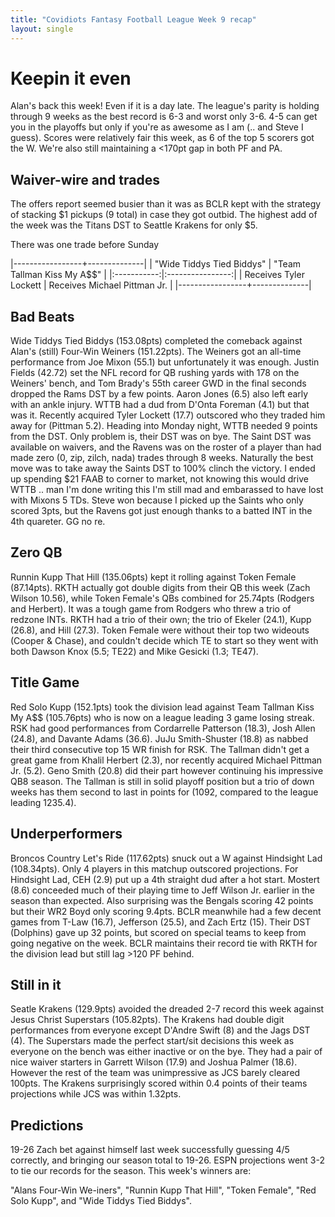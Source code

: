 ```yaml
---
title: "Covidiots Fantasy Football League Week 9 recap"
layout: single
---
```


# Keepin it even

Alan's back this week! Even if it is a day late. The league's parity is holding through 9 weeks as the best record is 6-3 and worst only 3-6. 4-5 can get you in the playoffs but only if you're as awesome as I am (.. and Steve I guess). Scores were relatively fair this week, as 6 of the top 5 scorers got the W. We're also still maintaining a <170pt gap in both PF and PA.

## Waiver-wire and trades

The offers report seemed busier than it was as BCLR kept with the strategy of stacking $1 pickups (9 total) in case they got outbid. The highest add of the week was the Titans DST to Seattle Krakens for only $5.

There was one trade before Sunday

|-----------------+--------------|
| "Wide Tiddys Tied Biddys" | "Team Tallman Kiss My A$$" |
|:-----------:|:----------------:|
| Receives Tyler Lockett | Receives Michael Pittman Jr. |
|-----------------+--------------|

## Bad Beats

Wide Tiddys Tied Biddys (153.08pts) completed the comeback against Alan's (still) Four-Win Weiners (151.22pts). The Weiners got an all-time performance from Joe Mixon (55.1) but unfortunately it was enough. Justin Fields (42.72) set the NFL record for QB rushing yards with 178 on the Weiners' bench, and Tom Brady's 55th career GWD in the final seconds dropped the Rams DST by a few points. Aaron Jones (6.5) also left early with an ankle injury. WTTB had a dud from D'Onta Foreman (4.1) but that was it. Recently acquired Tyler Lockett (17.7) outscored who they traded him away for (Pittman 5.2). Heading into Monday night, WTTB needed 9 points from the DST. Only problem is, their DST was on bye. The Saint DST was available on waivers, and the Ravens was on the roster of a player than had made zero (0, zip, zilch, nada) trades through 8 weeks. Naturally the best move was to take away the Saints DST to 100% clinch the victory. I ended up spending $21 FAAB to corner to market, not knowing this would drive WTTB .. man I'm done writing this I'm still mad and embarassed to have lost with Mixons 5 TDs. Steve won because I picked up the Saints who only scored 3pts, but the Ravens got just enough thanks to a batted INT in the 4th quareter. GG no re.

## Zero QB

Runnin Kupp That Hill (135.06pts) kept it rolling against Token Female (87.14pts). RKTH actually got double digits from their QB this week (Zach Wilson 10.56), while Token Female's QBs combined for 25.74pts (Rodgers and Herbert). It was a tough game from Rodgers who threw a trio of redzone INTs. RKTH had a trio of their own; the trio of Ekeler (24.1), Kupp (26.8), and Hill (27.3). Token Female were without their top two wideouts (Cooper & Chase), and couldn't decide which TE to start so they went with both Dawson Knox (5.5; TE22) and Mike Gesicki (1.3; TE47).

## Title Game

Red Solo Kupp (152.1pts) took the division lead against Team Tallman Kiss My A$$ (105.76pts) who is now on a league leading 3 game losing streak. RSK had good performances from Cordarrelle Patterson (18.3), Josh Allen (24.8), and Davante Adams (36.6). JuJu Smith-Shuster (18.8) as nabbed their third consecutive top 15 WR finish for RSK. The Tallman didn't get a great game from Khalil Herbert (2.3), nor recently acquired Michael Pittman Jr. (5.2). Geno Smith (20.8) did their part however continuing his impressive QB8 season. The Tallman is still in solid playoff position but a trio of down weeks has them second to last in points for (1092, compared to the league leading 1235.4).

## Underperformers

Broncos Country Let's Ride (117.62pts) snuck out a W against Hindsight Lad (108.34pts). Only 4 players in this matchup outscored projections. For Hindsight Lad, CEH (2.9) put up a 4th straight dud after a hot start. Mostert (8.6) conceeded much of their playing time to Jeff Wilson Jr. earlier in the season than expected. Also surprising was the Bengals scoring 42 points but their WR2 Boyd only scoring 9.4pts. BCLR meanwhile had a few decent games from T-Law (16.7), Jefferson (25.5), and Zach Ertz (15). Their DST (Dolphins) gave up 32 points, but scored on special teams to keep from going negative on the week. BCLR maintains their record tie with RKTH for the division lead but still lag >120 PF behind.

## Still in it

Seatle Krakens (129.9pts) avoided the dreaded 2-7 record this week against Jesus Christ Superstars (105.82pts). The Krakens had double digit performances from everyone except D'Andre Swift (8) and the Jags DST (4). The Superstars made the perfect start/sit decisions this week as everyone on the bench was either inactive or on the bye. They had a pair of nice waiver starters in Garrett Wilson (17.9) and Joshua Palmer (18.6). However the rest of the team was unimpressive as JCS barely cleared 100pts. The Krakens surprisingly scored within 0.4 points of their teams projections while JCS was within 1.32pts.
 
## Predictions

19-26
Zach bet against himself last week successfully guessing 4/5 correctly, and bringing our season total to 19-26. ESPN projections went 3-2 to tie our records for the season. This week's winners are: 
 
 "Alans Four-Win We-iners", "Runnin Kupp That Hill", "Token Female", "Red Solo Kupp", and "Wide Tiddys Tied Biddys".
 
